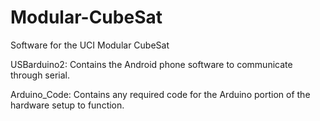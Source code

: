 # Modular-CubeSat
Software for the UCI Modular CubeSat

USBarduino2: Contains the Android phone software to communicate through serial.

Arduino_Code: Contains any required code for the Arduino portion of the hardware setup to function.
